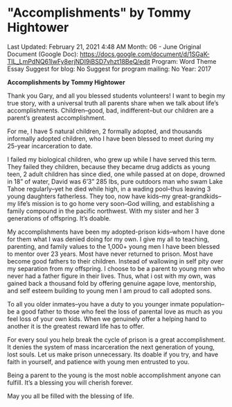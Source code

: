 # "Accomplishments" by Tommy Hightower

Last Updated: February 21, 2021 4:48 AM
Month: 06 - June
Original Document (Google Doc): https://docs.google.com/document/d/1SGaK-TIL_LmPdNQ61lwFy8erjNDI9iBSD7vhzt18BeQ/edit
Program: Word Theme Essay
Suggest for blog: No
Suggest for program mailing: No
Year: 2017

**Accomplishments by Tommy Hightower**

Thank you Gary, and all you blessed students volunteers! I want to begin my true story, with a universal truth all parents share when we talk about life’s accomplishments. Children–good, bad, indifferent–but our children are a parent’s greatest accomplishment.

For me, I have 5 natural children, 2 formally adopted, and thousands informally adopted children, who I have been blessed to meet during my 25-year incarceration to date.

I failed my biological children, who grew up while I have served this term. They failed they children, because they became drug addicts as young teen, 2 adult children has since died, one while passed at on dope, drowned in 18” of water, David was 6’3” 285 lbs, pure outdoors man who swam Lake Tahoe regularly–yet he died while high, in a wading pool–thus leaving 3 young daughters fatherless. They too, now have kids–my great-grandkids–my life’s mission is to go home very soon–God willing, and establishing a family compound in the pacific northwest. With my sister and her 3 generations of offspring. It’s doable.

My accomplishments have been my adopted-prison kids–whom I have done for them what I was denied doing for my own. I give my all to teaching, parenting, and family values to the 1,000+ young men I have been blessed to mentor over 23 years. Most have never returned to prison. Most have become good fathers to their children. Instead of wallowing in self pity over my separation from my offspring. I choose to be a parent to young men who never had a father figure in their lives. Thus, what i ost with my own, was gained back a thousand fold by offering genuine agape love, mentorship, and self esteem building to young men I am proud to call adopted sons.

To all you older inmates–you have a duty to you younger inmate population–be a good father to those who feel the loss of parental love as much as you feel loss of your own kids. When we genuinely offer a helping hand to another it is the greatest reward life has to offer.

For every soul you help break the cycle of prison is a great accomplishment. It denies the system of mass incarceration the next generation of young, lost souls. Let us make prison unnecessary. Its doable if you try, and have faith in yourself, and patience with young men entrusted to you.

Being a parent to the young is the most noble accomplishment anyone can fulfill. It’s a blessing you will cherish forever.

May you all be filled with the blessing of life.